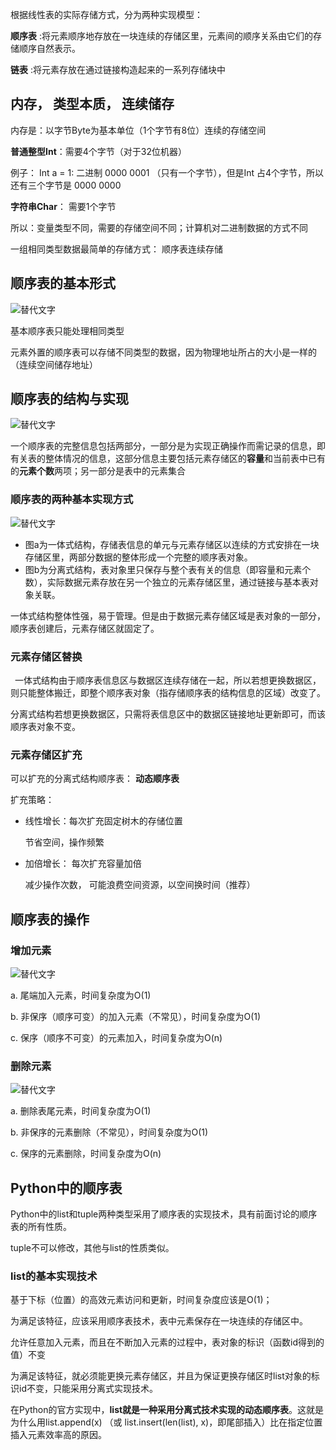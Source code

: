 根据线性表的实际存储方式，分为两种实现模型：

**顺序表** :将元素顺序地存放在一块连续的存储区里，元素间的顺序关系由它们的存储顺序自然表示。

**链表** :将元素存放在通过链接构造起来的一系列存储块中

## 内存， 类型本质， 连续储存
内存是：以字节Byte为基本单位（1个字节有8位）连续的存储空间

**普通整型Int**：需要4个字节（对于32位机器）

例子： Int a = 1: 二进制 0000 0001 （只有一个字节），但是Int 占4个字节，所以还有三个字节是 0000 0000

**字符串Char**： 需要1个字节

所以：变量类型不同，需要的存储空间不同；计算机对二进制数据的方式不同

一组相同类型数据最简单的存储方式： 顺序表连续存储

## 顺序表的基本形式

![替代文字](https://i.loli.net/2021/10/20/JLIxMdz4Fk67T5r.jpg)

基本顺序表只能处理相同类型

元素外置的顺序表可以存储不同类型的数据，因为物理地址所占的大小是一样的（连续空间储存地址）



## 顺序表的结构与实现

![替代文字](https://i.loli.net/2021/10/20/oXl2fsNOEAZMxLK.jpg)

一个顺序表的完整信息包括两部分，一部分是为实现正确操作而需记录的信息，即有关表的整体情况的信息，这部分信息主要包括元素存储区的**容量**和当前表中已有的**元素个数**两项；另一部分是表中的元素集合

### 顺序表的两种基本实现方式


![替代文字](https://i.loli.net/2021/10/20/iwOWcsxv7RU2JTf.jpg)

*   图a为一体式结构，存储表信息的单元与元素存储区以连续的方式安排在一块存储区里，两部分数据的整体形成一个完整的顺序表对象。
*   图b为分离式结构，表对象里只保存与整个表有关的信息（即容量和元素个数），实际数据元素存放在另一个独立的元素存储区里，通过链接与基本表对象关联。

一体式结构整体性强，易于管理。但是由于数据元素存储区域是表对象的一部分，顺序表创建后，元素存储区就固定了。

### 元素存储区替换
 一体式结构由于顺序表信息区与数据区连续存储在一起，所以若想更换数据区，则只能整体搬迁，即整个顺序表对象（指存储顺序表的结构信息的区域）改变了。

分离式结构若想更换数据区，只需将表信息区中的数据区链接地址更新即可，而该顺序表对象不变。

### 元素存储区扩充
可以扩充的分离式结构顺序表： **动态顺序表**

扩充策略：
*   线性增长：每次扩充固定树木的存储位置

    节省空间，操作频繁
*   加倍增长： 每次扩充容量加倍

    减少操作次数， 可能浪费空间资源，以空间换时间（推荐）

## 顺序表的操作

### 增加元素

![替代文字](https://i.loli.net/2021/10/20/AVrnq4MeIFSipvG.jpg)

a. 尾端加入元素，时间复杂度为O(1)

b. 非保序（顺序可变）的加入元素（不常见），时间复杂度为O(1)

c. 保序（顺序不可变）的元素加入，时间复杂度为O(n)

### 删除元素

![替代文字](https://i.loli.net/2021/10/20/iaYDL4ICjBvorzk.jpg)

a. 删除表尾元素，时间复杂度为O(1)

b. 非保序的元素删除（不常见），时间复杂度为O(1)

c. 保序的元素删除，时间复杂度为O(n)

## Python中的顺序表

Python中的list和tuple两种类型采用了顺序表的实现技术，具有前面讨论的顺序表的所有性质。

tuple不可以修改，其他与list的性质类似。 

###  list的基本实现技术

基于下标（位置）的高效元素访问和更新，时间复杂度应该是O(1)；

为满足该特征，应该采用顺序表技术，表中元素保存在一块连续的存储区中。

允许任意加入元素，而且在不断加入元素的过程中，表对象的标识（函数id得到的值）不变

为满足该特征，就必须能更换元素存储区，并且为保证更换存储区时list对象的标识id不变，只能采用分离式实现技术。

在Python的官方实现中，**list就是一种采用分离式技术实现的动态顺序表**。这就是为什么用list.append(x) （或 list.insert(len(list), x)，即尾部插入）比在指定位置插入元素效率高的原因。






```python

```
